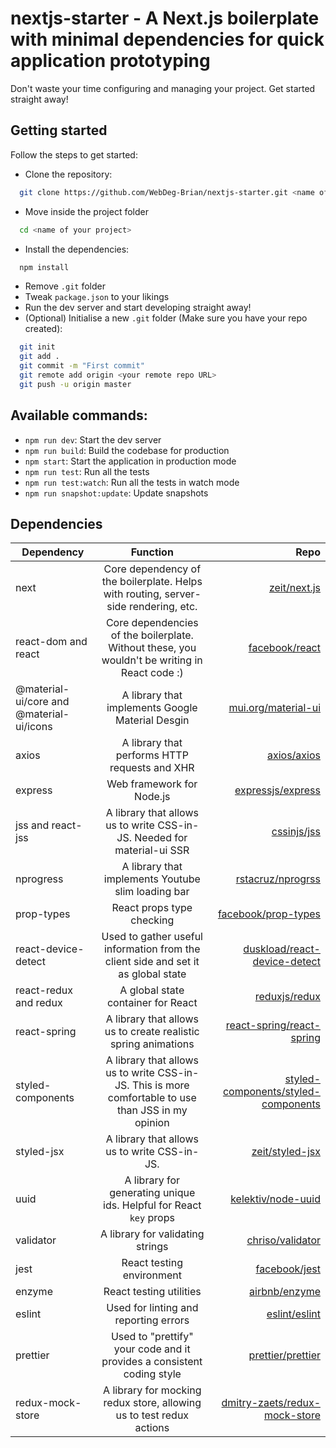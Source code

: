 # nextjs-starter - A Next.js boilerplate with minimal dependencies for quick application prototyping

Don't waste your time configuring and managing your project. Get started straight away!

## Getting started

Follow the steps to get started:

- Clone the repository:

```bash
  git clone https://github.com/WebDeg-Brian/nextjs-starter.git <name of your project>
```

- Move inside the project folder

```bash
  cd <name of your project>
```

- Install the dependencies:

```bash
  npm install
```

- Remove `.git` folder
- Tweak `package.json` to your likings
- Run the dev server and start developing straight away!
- (Optional) Initialise a new `.git` folder (Make sure you have your repo created):

```bash
  git init
  git add .
  git commit -m "First commit"
  git remote add origin <your remote repo URL>
  git push -u origin master
```

## Available commands:

- `npm run dev`: Start the dev server
- `npm run build`: Build the codebase for production
- `npm start`: Start the application in production mode
- `npm run test`: Run all the tests
- `npm run test:watch`: Run all the tests in watch mode
- `npm run snapshot:update`: Update snapshots

## Dependencies

| Dependency                               |                                              Function                                               |                                                                                          Repo |
| ---------------------------------------- | :-------------------------------------------------------------------------------------------------: | --------------------------------------------------------------------------------------------: |
| next                                     |         Core dependency of the boilerplate. Helps with routing, server-side rendering, etc.         |                                               [zeit/next.js](https://github.com/zeit/next.js) |
| react-dom and react                      |    Core dependencies of the boilerplate. Without these, you wouldn't be writing in React code :)    |                                           [facebook/react](https://github.com/facebook/react) |
| @material-ui/core and @material-ui/icons |                          A library that implements Google Material Desgin                           |                                 [mui.org/material-ui](https://github.com/mui-org/material-ui) |
| axios                                    |                            A library that performs HTTP requests and XHR                            |                                                 [axios/axios](https://github.com/axios/axios) |
| express                                  |                                      Web framework for Node.js                                      |                                     [expressjs/express](https://github.com/expressjs/express) |
| jss and react-jss                        |               A library that allows us to write CSS-in-JS. Needed for material-ui SSR               |                                                 [cssinjs/jss](https://github.com/cssinjs/jss) |
| nprogress                                |                         A library that implements Youtube slim loading bar                          |                                    [rstacruz/nprogrss](https://github.com/rstacruz/nprogress) |
| prop-types                               |                                      React props type checking                                      |                                 [facebook/prop-types](https://github.com/facebook/prop-types) |
| react-device-detect                      |          Used to gather useful information from the client side and set it as global state          |               [duskload/react-device-detect](https://github.com/duskload/react-device-detect) |
| react-redux and redux                    |                                 A global state container for React                                  |                                             [reduxjs/redux](https://github.com/reduxjs/redux) |
| react-spring                             |                   A library that allows us to create realistic spring animations                    |                     [react-spring/react-spring](https://github.com/react-spring/react-spring) |
| styled-components                        | A library that allows us to write CSS-in-JS. This is more comfortable to use than JSS in my opinion | [styled-components/styled-components](https://github.com/styled-components/styled-components) |
| styled-jsx                               |                            A library that allows us to write CSS-in-JS.                             |                                         [zeit/styled-jsx](https://github.com/zeit/styled-jsx) |
| uuid                                     |                 A library for generating unique ids. Helpful for React `key` props                  |                                   [kelektiv/node-uuid](https://github.com/kelektiv/node-uuid) |
| validator                                |                                  A library for validating strings                                   |                                       [chriso/validator](https://github.com/chriso/validator) |
| jest                                     |                                      React testing environment                                      |                                             [facebook/jest](https://github.com/facebook/jest) |
| enzyme                                   |                                       React testing utilities                                       |                                             [airbnb/enzyme](https://github.com/airbnb/enzyme) |
| eslint                                   |                                Used for linting and reporting errors                                |                                             [eslint/eslint](https://github.com/eslint/eslint) |
| prettier                                 |               Used to "prettify" your code and it provides a consistent coding style                |                                     [prettier/prettier](https://github.com/prettier/prettier) |
| redux-mock-store                         |                A library for mocking redux store, allowing us to test redux actions                 |             [dmitry-zaets/redux-mock-store](https://github.com/dmitry-zaets/redux-mock-store) |

